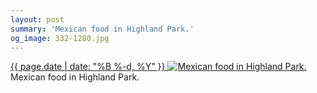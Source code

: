 ```yaml
---
layout: post
summary: 'Mexican food in Highland Park.'
og_image: 332-1280.jpg
---
```


<p>
 <time>
  <a href="/332">
   {{ page.date | date: "%B %-d, %Y" }}
  </a>
 </time>
 <a href="/332">
  <img alt="Mexican food in Highland Park." data-taken="6/24/2014" sizes="(min-width: 700px) 50vw, calc(100vw - 2rem)" src="{{ site.assets_url }}/332-640.jpg" srcset="{{ site.assets_url }}/332-1280.jpg 1280w, {{ site.assets_url }}/332-960.jpg 960w, {{ site.assets_url }}/332-640.jpg 640w, {{ site.assets_url }}/332-320.jpg 320w"/>
 </a>
 <span>
  Mexican food in Highland Park.
 </span>
</p>
